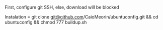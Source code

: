 First, configure git SSH, else, download will be blocked

Instalation = git clone git@github.com/CaioMeorin/ubuntuconfig.git && cd ubuntuconfig && chmod 777 buildup.sh
